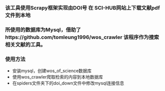 ### 该工具使用Scrapy框架实现由DOI号 在 SCI-HUB网站上下载文献pdf文件到本地
### 所使用的数据库为Mysql，借助了https://github.com/tomleung1996/wos_crawler 该程序作为搜索相关文献的工具。
### 使用方法
- 安装mysql，创建wos_of_science数据库
- 使用wos_crawler爬取检索的内容到本地数据库
- 在spiders文件夹下的doi_down文件中修改mysql连接信息
